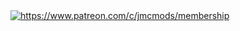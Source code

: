  <a href="[https://www.patreon.com/c/jmcmods/membership]">
    <img src="https://img.shields.io/badge/patreon-%230077B5.svg?&style=for-the-badge&logo=patreonin&logoColor=red"  alt="https://www.patreon.com/c/jmcmods/membership"/>
  </a>


